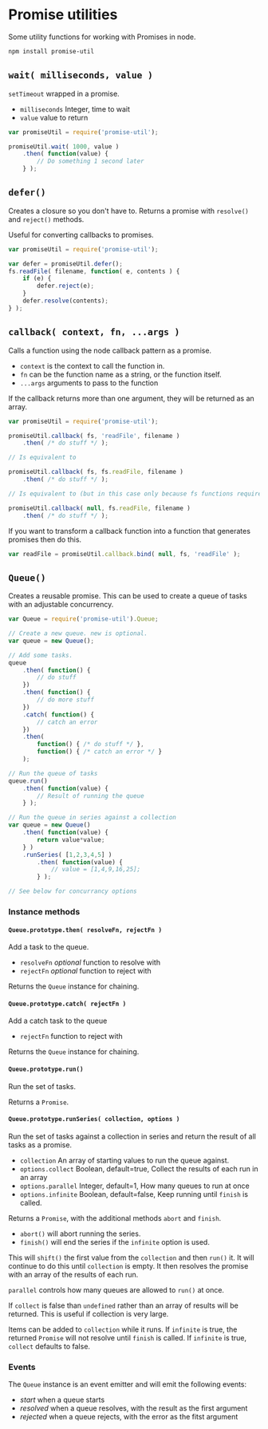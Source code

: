 # Promise utilities

Some utility functions for working with Promises in node.

```bash
npm install promise-util
```

## `wait( milliseconds, value )`

`setTimeout` wrapped in a promise.

* `milliseconds` Integer, time to wait
* `value` value to return

```js
var promiseUtil = require('promise-util');

promiseUtil.wait( 1000, value )
	.then( function(value) {
		// Do something 1 second later
	} );
```

## `defer()`

Creates a closure so you don't have to.  Returns a promise with `resolve()` and `reject()` methods.  

Useful for converting callbacks to promises.

```js
var promiseUtil = require('promise-util');

var defer = promiseUtil.defer();
fs.readFile( filename, function( e, contents ) {
	if (e) {
		defer.reject(e);
	}
	defer.resolve(contents);
} );
```

## `callback( context, fn, ...args )`

Calls a function using the node callback pattern as a promise.

* `context` is the context to call the function in.
* `fn` can be the function name as a string, or the function itself.
* `...args` arguments to pass to the function

If the callback returns more than one argument, they will be returned as an array.

```js
var promiseUtil = require('promise-util');

promiseUtil.callback( fs, 'readFile', filename )
	.then( /* do stuff */ );

// Is equivalent to

promiseUtil.callback( fs, fs.readFile, filename )
	.then( /* do stuff */ );

// Is equivalent to (but in this case only because fs functions require no context)

promiseUtil.callback( null, fs.readFile, filename )
	.then( /* do stuff */ ); 
```

If you want to transform a callback function into a function that generates
promises then do this. 

```js
var readFile = promiseUtil.callback.bind( null, fs, 'readFile' );
```

## `Queue()`

Creates a reusable promise.  This can be used to create a queue of tasks with an adjustable concurrency.

```js
var Queue = require('promise-util').Queue;

// Create a new queue. new is optional.
var queue = new Queue();

// Add some tasks.
queue
	.then( function() {
		// do stuff
	})
	.then( function() {
		// do more stuff
	})
	.catch( function() {
		// catch an error
	})
	.then( 
		function() { /* do stuff */ },
		function() { /* catch an error */ }
	);

// Run the queue of tasks
queue.run()
	.then( function(value) {
		// Result of running the queue
	} );

// Run the queue in series against a collection
var queue = new Queue()
	.then( function(value) {
		return value*value;
	} )
	.runSeries( [1,2,3,4,5] )
		.then( function(value) {
			// value = [1,4,9,16,25];
		} );

// See below for concurrancy options
```

### Instance methods

#### `Queue.prototype.then( resolveFn, rejectFn )`

Add a task to the queue.

* `resolveFn` _optional_ function to resolve with
* `rejectFn` _optional_ function to reject with

Returns the `Queue` instance for chaining.

#### `Queue.prototype.catch( rejectFn )`

Add a catch task to the queue

* `rejectFn` function to reject with

Returns the `Queue` instance for chaining.

#### `Queue.prototype.run()`

Run the set of tasks.

Returns a `Promise`.

#### `Queue.prototype.runSeries( collection, options )`

Run the set of tasks against a collection in series and return the result of all tasks as a promise.

* `collection` An array of starting values to run the queue against.
* `options.collect` Boolean, default=true, Collect the results of each run in an array
* `options.parallel` Integer, default=1, How many queues to run at once
* `options.infinite` Boolean, default=false, Keep running until `finish` is called.

Returns a `Promise`, with the additional methods `abort` and `finish`.

* `abort()` will abort running the series.
* `finish()` will end the series if the `infinite` option is used.

This will `shift()` the first value from the `collection` and then `run()` it.  It will continue to do this until `collection` is empty.  It then resolves the promise with an array of the results of each run.

`parallel` controls how many queues are allowed to `run()` at once.

If `collect` is false than `undefined` rather than an array of results will be returned.  This is useful if collection is very large.

Items can be added to `collection` while it runs.  If `infinite` is true, the returned `Promise` will not resolve until `finish` is called.  If `infinite` is true, `collect` defaults to false.

### Events

The `Queue` instance is an event emitter and will emit the following events:

* *start* when a queue starts
* *resolved* when a queue resolves, with the result as the first argument
* *rejected* when a queue rejects, with the error as the fitst argument


